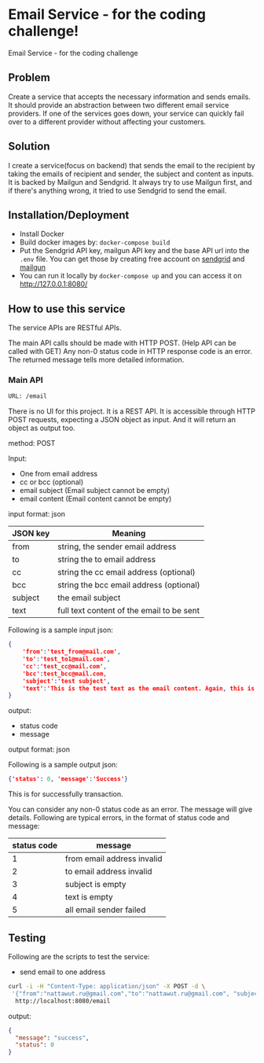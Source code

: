 # Email Service - for the coding challenge!

Email Service - for the coding challenge

## Problem

Create a service that accepts the necessary information and sends emails. It should provide an abstraction between two different email service providers. If one of the services goes down, your service can quickly fail over to a different provider without affecting your customers.

## Solution

I create a service(focus on backend) that sends the email to the recipient by taking the emails of recipient and sender, the subject and content as inputs.
It is backed by Mailgun and Sendgrid. It always try to use Mailgun first, and if there's anything wrong, it tried to use Sendgrid to send the email.

## Installation/Deployment

* Install Docker
* Build docker images by: ```docker-compose build```
* Put the Sendgrid API key, mailgun API key and the base API url into the ```.env``` file. You can get those by creating free account on [sendgrid](https://sendgrid.com/) and [mailgun](http://www.mailgun.com)
* You can run it locally by ```docker-compose up```  and you can access it on http://127.0.0.1:8080/

## How to use this service

The service APIs are RESTful APIs.

The main API calls should be made with HTTP POST. (Help API can be called with GET)
Any non-0 status code in HTTP response code is an error. The returned message tells more detailed information.

### Main API

```bash
URL: /email
```

There is no UI for this project. It is a REST API. It is accessible through HTTP POST requests, expecting a JSON object as input. And it will return an object as output too.

method: POST

Input:

- One from email address
- cc or bcc (optional)
- email subject (Email subject cannot be empty)
- email content (Email content cannot be empty)

input format: json

JSON key | Meaning
-------- | -------
from     | string, the sender email address
to       | string the to email address
cc       | string the cc email address (optional)
bcc      | string the bcc email address (optional)
subject  | the email subject
text     | full text content of the email to be sent

Following is a sample input json:

```json
{
    'from':'test_from@mail.com',
    'to':'test_to1@mail.com',
    'cc':'test_cc@mail.com',
    'bcc':test_bcc@mail.com,
    'subject':'test subject',
    'text':'This is the test text as the email content. Again, this is the test text as the email content.'
}
```

output:

- status code
- message

output format: json

Following is a sample output json:

```json
{'status': 0, 'message':'Success'}
```

This is for successfully transaction.

You can consider any non-0 status code as an error. The message will give details. 
Following are typical errors, in the format of status code and message:

status code | message
----------- | -------
1           | from email address invalid
2           | to email address invalid
3           | subject is empty
4           | text is empty
5           | all email sender failed

## Testing

Following are the scripts to test the service:

- send email to one address

```bash
curl -i -H "Content-Type: application/json" -X POST -d \
 '{"from":"nattawut.ru@gmail.com","to":"nattawut.ru@gmail.com", "subject":"test subject","text":"This is an test email."}' \
  http://localhost:8080/email
```

output:

```json
{
  "message": "success",
  "status": 0
}
```